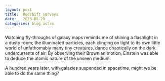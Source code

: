 ```yaml
---
layout: post
title:  Redshift surveys
date:   2023-08-28
categories: blog astro 
---
```


Watching fly-throughs of galaxy maps reminds me of shining a flashlight in a dusty room; 
the illuminated particles, each clinging on tight to its own little world of unfathomably many tiny creatures, dance chaotically on the dark undercurrents of air. 
By observing their Brownian motion, Einstein was able to deduce the atomic nature of the unseen medium. 

A hundred years later, with galaxies suspended in spacetime, might we be able to do the same thing?


